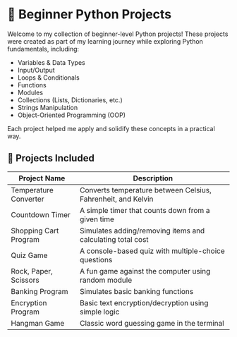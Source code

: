 # 🐍 Beginner Python Projects

Welcome to my collection of beginner-level Python projects! These projects were created as part of my learning journey while exploring Python fundamentals, including:

- Variables & Data Types  
- Input/Output  
- Loops & Conditionals  
- Functions  
- Modules  
- Collections (Lists, Dictionaries, etc.)  
- Strings Manipulation  
- Object-Oriented Programming (OOP)

Each project helped me apply and solidify these concepts in a practical way.

## 📁 Projects Included

| Project Name             | Description                                                  |
|--------------------------|--------------------------------------------------------------|
| Temperature Converter    | Converts temperature between Celsius, Fahrenheit, and Kelvin |
| Countdown Timer          | A simple timer that counts down from a given time            |
| Shopping Cart Program    | Simulates adding/removing items and calculating total cost   |
| Quiz Game                | A console-based quiz with multiple-choice questions          |
| Rock, Paper, Scissors    | A fun game against the computer using random module          |
| Banking Program          | Simulates basic banking functions                            |
| Encryption Program       | Basic text encryption/decryption using simple logic          |
| Hangman Game             | Classic word guessing game in the terminal                   |


